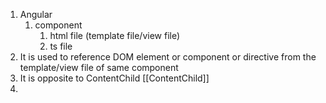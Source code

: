 1. Angular
	1. component
		1. html file (template file/view file)
		2. ts file
2. It is used to reference DOM element or component or directive from the template/view file of same component 
3. It is opposite to ContentChild [[ContentChild]]
4. 